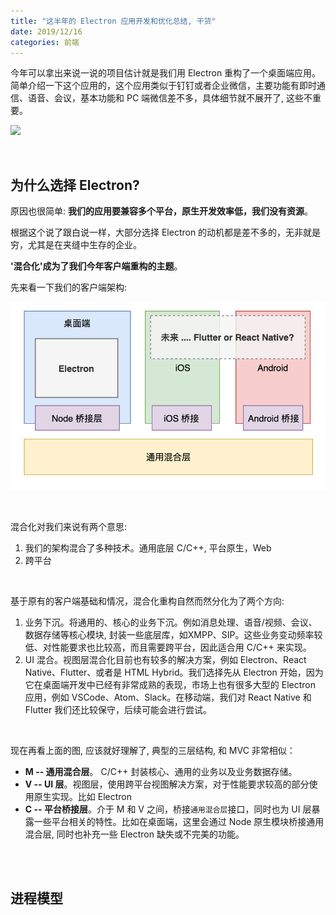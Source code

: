 ```yaml
---
title: "这半年的 Electron 应用开发和优化总结, 干货"
date: 2019/12/16
categories: 前端
---
```


今年可以拿出来说一说的项目估计就是我们用 Electron 重构了一个桌面端应用。简单介绍一下这个应用的，这个应用类似于钉钉或者企业微信，主要功能有即时通信、语音、会议，基本功能和 PC 端微信差不多，具体细节就不展开了, 这些不重要。

![](/images/electron/mygzb.png)

<br>

## 为什么选择 Electron?

原因也很简单: **我们的应用要兼容多个平台，原生开发效率低，我们没有资源**。

根据这个说了跟白说一样，大部分选择 Electron 的动机都是差不多的，无非就是穷，尤其是在夹缝中生存的企业。

**'混合化'成为了我们今年客户端重构的主题**。

先来看一下我们的客户端架构:

![](/images/electron/client-arch.png)

<br>

混合化对我们来说有两个意思:

1. 我们的架构混合了多种技术。通用底层 C/C++, 平台原生，Web
2. 跨平台

<br>

基于原有的客户端基础和情况，混合化重构自然而然分化为了两个方向:

1. 业务下沉。将通用的、核心的业务下沉。例如消息处理、语音/视频、会议、数据存储等核心模块, 封装一些底层库，如XMPP、SIP。这些业务变动频率较低、对性能要求也比较高，而且需要跨平台，因此适合用 C/C++ 来实现。
2. UI 混合。视图层混合化目前也有较多的解决方案，例如 Electron、React Native、Flutter、或者是 HTML Hybrid。我们选择先从 Electron 开始，因为它在桌面端开发中已经有非常成熟的表现，市场上也有很多大型的 Electron 应用，例如 VSCode、Atom、Slack。在移动端，我们对 React Native 和 Flutter 我们还比较保守，后续可能会进行尝试。

<br>

现在再看上面的图, 应该就好理解了, 典型的三层结构, 和 MVC 非常相似：

- **M -- 通用混合层**。 C/C++ 封装核心、通用的业务以及业务数据存储。
- **V -- UI 层**。视图层，使用跨平台视图解决方案，对于性能要求较高的部分使用原生实现。比如 Electron
- **C -- 平台桥接层**。介于 M 和 V 之间，桥接`通用混合层`接口，同时也为 UI 层暴露一些平台相关的特性。比如在桌面端，这里会通过 Node 原生模块桥接通用混合层, 同时也补充一些 Electron 缺失或不完美的功能。

<br>
<br>

## 进程模型

<br>